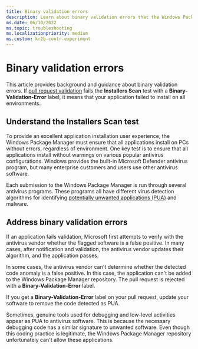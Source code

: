 ```yaml
---
title: Binary validation errors
description: Learn about binary validation errors that the Windows Package Manager service reports, and how to address them.
ms.date: 06/10/2022
ms.topic: troubleshooting
ms.localizationpriority: medium
ms.custom: kr2b-contr-experiment
---
```


# Binary validation errors

This article provides background and guidance about binary validation errors. If [pull request validation](winget-validation.md) fails the **Installers Scan** test with a **Binary-Validation-Error** label, it means that your application failed to install on all environments.

## Understand the Installers Scan test

To provide an excellent application installation user experience, the Windows Package Manager must ensure that all applications install on PCs without errors, regardless of environment. One key test is to ensure that all applications install without warnings on various popular antivirus configurations. Windows provides the built-in Microsoft Defender antivirus program, but many enterprise customers and users use other antivirus software.

Each submission to the Windows Package Manager is run through several antivirus programs. These programs all have different virus detection algorithms for identifying [potentially unwanted applications (PUA)](/windows/security/threat-protection/intelligence/criteria) and malware.

## Address binary validation errors

If an application fails validation, Microsoft first attempts to verify with the antivirus vendor whether the flagged software is a false positive. In many cases, after notification and validation, the antivirus vendor updates their algorithm, and the application passes.

In some cases, the antivirus vendor can't determine whether the detected code anomaly is a false positive. In this case, the application can't be added to the Windows Package Manager repository. The pull request is rejected with a **Binary-Validation-Error** label.

If you get a **Binary-Validation-Error** label on your pull request, update your software to remove the code detected as PUA.

Sometimes, genuine tools used for debugging and low-level activities appear as PUA to antivirus software. This is because the necessary debugging code has a similar signature to unwanted software. Even though this coding practice is legitimate, the Windows Package Manager repository unfortunately can't allow these applications.
